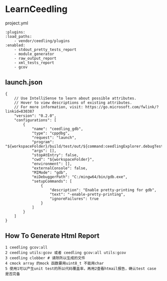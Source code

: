 # LearnCeedling
project.yml

    :plugins:
    :load_paths:
        - vendor/ceedling/plugins
    :enabled:
        - stdout_pretty_tests_report
        - module_generator
        - raw_output_report
        - xml_tests_report
        - gcov
## launch.json
    {
        // Use IntelliSense to learn about possible attributes.
        // Hover to view descriptions of existing attributes.
        // For more information, visit: https://go.microsoft.com/fwlink/?linkid=830387
        "version": "0.2.0",
        "configurations": [
            {
                "name": "ceedling_gdb",
                "type": "cppdbg",
                "request": "launch",
                "program": "${workspaceFolder}/build/test/out/${command:ceedlingExplorer.debugTestExecutable}",
                "args": [],
                "stopAtEntry": false,
                "cwd": "${workspaceFolder}",
                "environment": [],
                "externalConsole": false,
                "MIMode": "gdb",
                "miDebuggerPath": "C:/mingw64/bin/gdb.exe",
                "setupCommands": [
                    {
                        "description": "Enable pretty-printing for gdb",
                        "text": "-enable-pretty-printing",
                        "ignoreFailures": true
                    }
                ]
            }
        ]
    }


How To Generate Html Report
----------------------------
    1 ceedling gcov:all 
    2 ceedling utils:gcov 或者 ceedling gcov:all utils:gcov
    3 ceedling clobber # 请除所以生成的文件
    4 cmock array 的mock 函数要用uint8_t 不能用char
    5 使用1可以产生unit test的所以代码覆盖率，再用2查看htmail报告，确认test case 是否完备